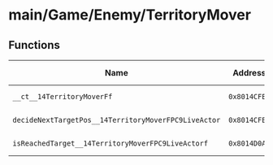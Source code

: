 # main/Game/Enemy/TerritoryMover

## Functions

| Name | Address | Match % |
|------|---------|---------|
| `__ct__14TerritoryMoverFf` | `0x8014CFE0` | :x: (0.0%) |
| `decideNextTargetPos__14TerritoryMoverFPC9LiveActor` | `0x8014CFE8` | :x: (0.0%) |
| `isReachedTarget__14TerritoryMoverFPC9LiveActorf` | `0x8014D0A8` | :x: (0.0%) |